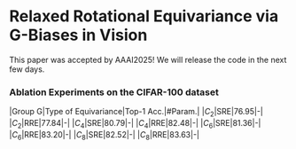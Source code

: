 # Relaxed Rotational Equivariance via G-Biases in Vision

This paper was accepted by AAAI2025! We will release the code in the next few days.

### Ablation Experiments on the CIFAR-100 dataset
|Group G|Type of Equivariance|Top-1 Acc.|#Param.|
|$C_2$|SRE|76.95|-|
|$C_2$|RRE|77.84|-|
|$C_4$|SRE|80.79|-|
|$C_4$|RRE|82.48|-|
|$C_6$|SRE|81.36|-|
|$C_6$|RRE|83.20|-|
|$C_8$|SRE|82.52|-|
|$C_8$|RRE|83.63|-|
